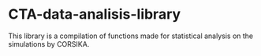 # CTA-data-analisis-library
This library is a compilation of functions made for statistical analysis on the simulations by CORSIKA.
